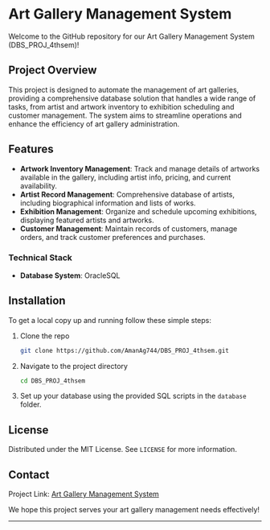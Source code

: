 
# Art Gallery Management System

Welcome to the GitHub repository for our Art Gallery Management System (DBS_PROJ_4thsem)!

## Project Overview
This project is designed to automate the management of art galleries, providing a comprehensive database solution that handles a wide range of tasks, from artist and artwork inventory to exhibition scheduling and customer management. The system aims to streamline operations and enhance the efficiency of art gallery administration.

## Features

- **Artwork Inventory Management**: Track and manage details of artworks available in the gallery, including artist info, pricing, and current availability.
- **Artist Record Management**: Comprehensive database of artists, including biographical information and lists of works.
- **Exhibition Management**: Organize and schedule upcoming exhibitions, displaying featured artists and artworks.
- **Customer Management**: Maintain records of customers, manage orders, and track customer preferences and purchases.

### Technical Stack

- **Database System**: OracleSQL

## Installation

To get a local copy up and running follow these simple steps:

1. Clone the repo
   ```sh
   git clone https://github.com/AmanAg744/DBS_PROJ_4thsem.git
   ```
2. Navigate to the project directory
   ```sh
   cd DBS_PROJ_4thsem
   ```
3. Set up your database using the provided SQL scripts in the `database` folder.

## License

Distributed under the MIT License. See `LICENSE` for more information.

## Contact

Project Link: [Art Gallery Management System](https://github.com/AmanAg744/DBS_PROJ_4thsem)

We hope this project serves your art gallery management needs effectively!

---
 
